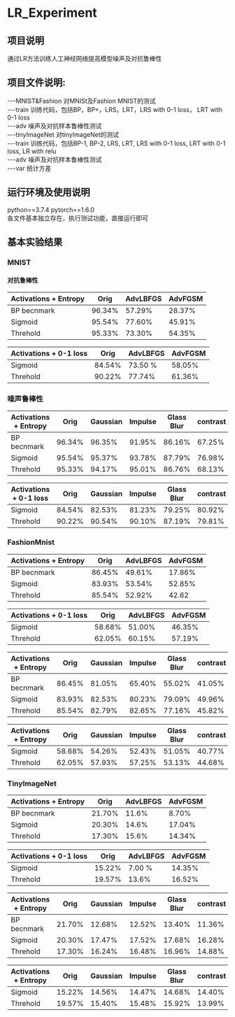# LR_Experiment  
## 项目说明
通过LR方法训练人工神经网络提高模型噪声及对抗鲁棒性

## 项目文件说明:
---MNIST&Fashion 对MNISt及Fashion MNIST的测试  
   ---train 训练代码，包括BP，BP+，LRS，LRT，LRS with 0-1 loss， LRT with 0-1 loss  
   ---adv 噪声及对抗样本鲁棒性测试  
---tinyImageNet 对tinyImageNet的测试  
   ---train 训练代码，包括BP-1, BP-2, LRS, LRT, LRS with 0-1 loss, LRT with 0-1 loss, LR with relu  
   ---adv 噪声及对抗样本鲁棒性测试  
---var 统计方差  

## 运行环境及使用说明
python==3.7.4  pytorch==1.6.0  
各文件基本独立存在，执行测试功能，直接运行即可

## 基本实验结果  
### MNIST  
#### 对抗鲁棒性
|Activations + Entropy | Orig | AdvLBFGS | AdvFGSM|  
|  ----  | ----  |  ----  | ----  |  
|BP becnmark| 96.34\%| 57.29\%| 28.37\%|  
| Sigmoid| 95.54\%| 77.60\%| 45.91\%|   
| Threhold|95.33\%|73.30\%|54.35\%|  

| Activations + 0-1 loss |  Orig |  AdvLBFGS |  AdvFGSM| 
|  ----  | ----  |  ----  | ----  |  
| Sigmoid| 84.54\%| 73.50 \%| 58.05\%|  
| Threhold| 90.22\%| 77.74\%| 61.36\%|  



### 噪声鲁棒性
|Activations + Entropy | Orig | Gaussian | Impulse | Glass Blur | contrast|  
|  ----  | ----  |  ----  | ----  |  ----  | ----  |  
|BP becnmark|96.34\%|96.35\%|91.95\%|86.16\%|67.25\%|  
|Sigmoid|95.54\%|95.37\%|93.78\%|87.79\%|76.98\%|  
|Threhold|95.33\%|94.17\%|95.01\%|86.76\%|68.13\%|  

|Activations + 0-1 loss | Orig | Gaussian | Impulse | Glass Blur | contrast|  
|  ----  | ----  |  ----  | ----  |  ----  | ----  |  
|Sigmoid|84.54\%|82.53\%|81.23\%|79.25\%|80.92\%|  
|Threhold|90.22\%|90.54\%|90.10\%|87.19\%|79.81\%|  

### FashionMnist

|Activations + Entropy | Orig | AdvLBFGS | AdvFGSM|  
|  ----  | ----  |  ----  | ----  |  
|BP becnmark|86.45\%|49.61\%|17.86\%|  
|Sigmoid|83.93\%|53.54\%|52.85\%|  
|Threhold|85.54\%|52.92\%|42.62|  

|Activations + 0-1 loss | Orig | AdvLBFGS | AdvFGSM|
|  ----  | ----  |  ----  | ----  |  
|Sigmoid|58.68\%|51.00\%|46.35\%|  
|Threhold|62.05\%|60.15\%|57.19\%|  


|Activations + Entropy | Orig | Gaussian | Impulse | Glass Blur | contrast|  
|  ----  | ----  |  ----  | ----  |  ----  | ----  | 
|BP becnmark|86.45\%|81.05\%|65.40\%|55.02\%|41.05\%|  
|Sigmoid|83.93\%|82.53\%|80.23\%|79.09\%|49.96\%|  
|Threhold|85.54\%|82.79\%|82.65\%|77.16\%|45.82\%|   

|Activations + Entropy | Orig | Gaussian | Impulse | Glass Blur | contrast|  
|  ----  | ----  |  ----  | ----  |  ----  | ----  | 
|Sigmoid|58.68\%|54.26\%|52.43\%|51.05\%|40.77\%|  
|Threhold|62.05\%|57.93\%|57.25\%|53.13\%|44.68\%|  


### TinyImageNet

|Activations + Entropy | Orig | AdvLBFGS | AdvFGSM|  
|  ----  | ----  |  ----  | ----  |  
|BP becnmark|21.70\%|11.6\%|8.70\%|  
|Sigmoid|20.30\%|14.6\%|17.04\%|  
|Threhold|17.30\%|15.6\%|14.34\%|  

Activations + 0-1 loss | Orig | AdvLBFGS | AdvFGSM|  
|  ----  | ----  |  ----  | ----  |  
|Sigmoid|15.22\%|7.00 \%|14.35\%|  
|Threhold|19.57\%|13.6\%|16.52\%|  


|Activations + Entropy | Orig | Gaussian | Impulse | Glass Blur | contrast|  
|  ----  | ----  |  ----  | ----  |  ----  | ----  | 
|BP becnmark|21.70\%|12.68\%|12.52\%|13.40\%|11.36\%|  
|Sigmoid|20.30\%|17.47\%|17.52\%|17.68\%|16.28\%|  
|Threhold|17.30\%|16.24\%|16.48\%|16.96\%|14.88\%|  

|Activations + Entropy | Orig | Gaussian | Impulse | Glass Blur | contrast|  
|  ----  | ----  |  ----  | ----  |  ----  | ----  | 
|Sigmoid|15.22\%|14.56\%|14.47\%|14.68\%|14.40\%|  
|Threhold|19.57\%|15.40\%|15.48\%|15.92\%|13.99\%|  


